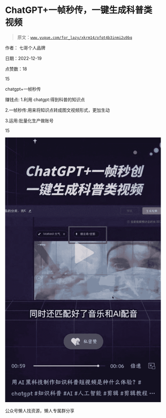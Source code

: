 # ChatGPT+一帧秒传，一键生成科普类视频

> 原文：[`www.yuque.com/for_lazy/xkrm14/ofqt4b3inmi2u9bq`](https://www.yuque.com/for_lazy/xkrm14/ofqt4b3inmi2u9bq)



作者： 七哥个人品牌



日期：2022-12-19



点赞数：18

<ne-card data-card-name="hr" data-card-type="block" id="N3uow" data-event-boundary="card">

15



chatgpt+一帧秒传



赚钱点: 1.利用 chatgpt:得到科普的知识点



2.一帧秒传:用来将知识点转成图文视频形式，更加生动



3.运用:批量化生产做账号



15



<ne-card data-card-name="image" data-card-type="inline" id="PuFKy" data-event-boundary="card">![](img/71eaee9cd61cd8090b68134a823d5406.png)</ne-card>

<ne-card data-card-name="hr" data-card-type="block" id="k8HWM" data-event-boundary="card">

公众号懒人找资源，懒人专属群分享

</ne-card></ne-card>